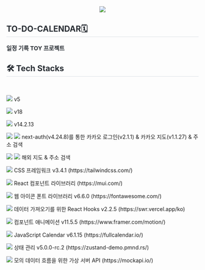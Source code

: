 <div align= "center">
  <img src="https://capsule-render.vercel.app/api?type=waving&color=0:28079c,100:0537ff&height=120&text=TO-DO-CALENDAR&animation=fadeIn&fontColor=000000&fontSize=40" />
</div>
<div style="text-align: left;"> 
  <h2 style="border-bottom: 1px solid #d8dee4; color: #282d33;">  TO-DO-CALENDAR🗓️ </h2>  
  <div style="font-weight: 700; font-size: 15px; text-align: left; color: #282d33;"> 일정 기록 TOY 프로젝트 </div> 
</div>
<div style="text-align: left;">
  <h2 style="border-bottom: 1px solid #d8dee4; color: #282d33;"> 🛠️ Tech Stacks </h2> <br> 
  <div style="margin: ; text-align: left;" "text-align: left;"> 
    <p>
      <img src="https://img.shields.io/badge/typescript-3178C6?style=for-the-badge&logo=typescript&logoColor=white">
      <span>v5</span>
    </p>
    <p>
      <img src="https://img.shields.io/badge/React-61DAFB?style=for-the-badge&logo=React&logoColor=white">
      <span>v18</span>
    </p>
    <p>
      <img src="https://img.shields.io/badge/Next.js-000000?style=for-the-badge&logo=Next.js&logoColor=white">
      <span>v14.2.13</span>
    </p>
    <p>
      <img src="https://img.shields.io/badge/NextAuth.js-000000?style=for-the-badge&logo=NextAuth.js&logoColor=white">
      <img src="https://img.shields.io/badge/kakao-FFCD00?style=for-the-badge&logo=kakao&logoColor=white">
      <span>next-auth(v4.24.8)를 통한 카카오 로그인(v2.1.1) & 카카오 지도(v1.1.27) & 주소 검색</span>
    </p>
    <p>
      <img src="https://img.shields.io/badge/openstreetmap-7EBC6F?style=for-the-badge&logo=openstreetmap&logoColor=white">
      <img src="https://img.shields.io/badge/leaflet-199900?style=for-the-badge&logo=leaflet&logoColor=white">
      <span>해외 지도 & 주소 검색</span>
    </p>
    <p>
      <img src="https://img.shields.io/badge/tailwindcss-06B6D4?style=for-the-badge&logo=tailwindcss&logoColor=white">
      <span>CSS 프레임워크 v3.4.1 (https://tailwindcss.com/)</span>
    </p>
    <p>
      <img src="https://img.shields.io/badge/mui-007FFF?style=for-the-badge&logo=mui&logoColor=white">
      <span>React 컴포넌트 라이브러리 (https://mui.com/)</span>
    </p>
    <p>
      <img src="https://img.shields.io/badge/fontawesome-538DD7?style=for-the-badge&logo=fontawesome&logoColor=white">
      <span>웹 아이콘 폰트 라이브러리 v6.6.0 (https://fontawesome.com/)</span>
    </p>
    <p>
      <img src="https://img.shields.io/badge/swr-000000?style=for-the-badge&logo=swr&logoColor=white">
      <span>데이터 가져오기를 위한 React Hooks v2.2.5 (https://swr.vercel.app/ko)</span>
    </p>
    <p>
      <img src="https://img.shields.io/badge/framermotion-0055FF?style=for-the-badge&logo=framer&logoColor=white">
      <span>컴포넌트 애니메이션 v11.5.5 (https://www.framer.com/motion/)</span>
    </p>
    <p>
      <img src="https://img.shields.io/badge/fullcalendar-1976d2?style=for-the-badge&logo=fullcalendar&logoColor=white">
      <span>JavaScript Calendar v6.1.15 (https://fullcalendar.io/)</span>
    </p>
    <p>
      <img src="https://img.shields.io/badge/zustand-433E38?style=for-the-badge&logo=zustand&logoColor=white">
      <span>상태 관리 v5.0.0-rc.2 (https://zustand-demo.pmnd.rs/)</span>
    </p>
    <p>
      <img src="https://img.shields.io/badge/mockapi-000000?style=for-the-badge&logo=mockapi&logoColor=white">
      <span>모의 데이터 흐름을 위한 가상 서버 API (https://mockapi.io/)</span>
    </p>
  </div>
</div>
